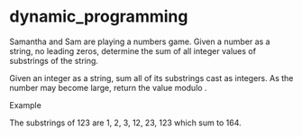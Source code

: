 # dynamic_programming

Samantha and Sam are playing a numbers game. Given a number as a string, no leading zeros, determine the sum of all integer values of substrings of the string.

Given an integer as a string, sum all of its substrings cast as integers. As the number may become large, return the value modulo .

Example

The substrings of 123 are 1, 2, 3, 12, 23, 123 which sum to 164.
